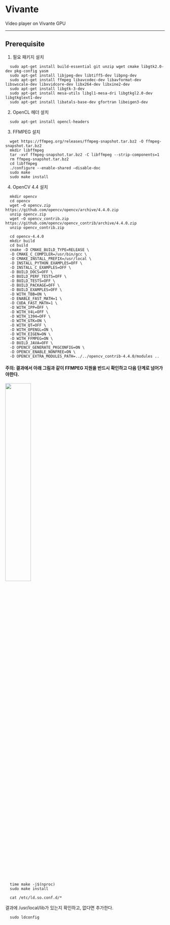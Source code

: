 # Vivante
  Video player on Vivante GPU
  
--------------------
## Prerequisite
1. 필요 패키지 설치
```
  sudo apt-get install build-essential git unzip wget cmake libgtk2.0-dev pkg-config yasm 
  sudo apt-get install libjpeg-dev libtiff5-dev libpng-dev 
  sudo apt-get install ffmpeg libavcodec-dev libavformat-dev libswscale-dev libxvidcore-dev libx264-dev libxine2-dev 
  sudo apt-get install libgtk-3-dev  
  sudo apt-get install mesa-utils libgl1-mesa-dri libgtkgl2.0-dev libgtkglext1-dev 
  sudo apt-get install libatals-base-dev gfortran libeigen3-dev 
```

2. OpenCL 헤더 설치
```
  sudo apt-get install opencl-headers
```

3. FFMPEG 설치
```
  wget https://ffmpeg.org/releases/ffmpeg-snapshot.tar.bz2 -O ffmpeg-snapshot.tar.bz2 
  mkdir libffmpeg 
  tar -xvf ffmpeg-snapshot.tar.bz2 -C libffmpeg --strip-components=1 
  rm ffmpeg-snapshot.tar.bz2 
  cd libffmpeg 
  ./configure --enable-shared –disable-doc 
  sudo make  
  sudo make install 
```

4. OpenCV 4.4 설치
```
  mkdir opencv
  cd opencv 
  wget –O opencv.zip https://github.com/opencv/opencv/archive/4.4.0.zip 
  unzip opencv.zip 
  wget –O opencv_contrib.zip https://github.com/opencv/opencv_contrib/archive/4.4.0.zip 
  unzip opencv_contrib.zip 
```

```
  cd opencv-4.4.0 
  mkdir build 
  cd build 
  cmake -D CMAKE_BUILD_TYPE=RELEASE \ 
  -D CMAKE_C_COMPILER=/usr/bin/gcc \ 
  -D CMAKE_INSTALL_PREFIX=/usr/local \ 
  -D INSTALL_PYTHON_EXAMPLES=OFF \ 
  -D INSTALL_C_EXAMPLES=OFF \ 
  -D BUILD_DOCS=OFF \ 
  -D BUILD_PERF_TESTS=OFF \ 
  -D BUILD_TESTS=OFF \ 
  -D BUILD_PACKAGE=OFF \ 
  -D BUILD_EXAMPLES=OFF \ 
  -D WITH_TBB=ON \ 
  -D ENABLE_FAST_MATH=1 \ 
  -D CUDA_FAST_MATH=1 \ 
  -D WITH_IPP=OFF \ 
  -D WITH_V4L=OFF \ 
  -D WITH_1394=OFF \ 
  -D WITH_GTK=ON \ 
  -D WITH_QT=OFF \ 
  -D WITH_OPENGL=ON \ 
  -D WITH_EIGEN=ON \ 
  -D WITH_FFMPEG=ON \ 
  -D BUILD_JAVA=OFF \ 
  -D OPENCV_GENERATE_PKGCONFIG=ON \ 
  -D OPENCV_ENABLE_NONFREE=ON \ 
  -D OPENCV_EXTRA_MODULES_PATH=../../opencv_contrib-4.4.0/modules .. 
```
#### 주의: 결과에서 아래 그림과 같이 FFMPEG 지원을 반드시 확인하고 다음 단계로 넘어가야한다. 
<img src="https://user-images.githubusercontent.com/14997644/100328431-dae4c300-300f-11eb-8f0c-964ffcd11bf0.png" width="40%"></img>

```
  time make -j$(nproc)
  sudo make install
```

```
  cat /etc/ld.so.conf.d/*
```
결과에 /usr/local/lib가 있는지 확인하고, 없다면 추가한다.
```
  sudo ldconfig
```
